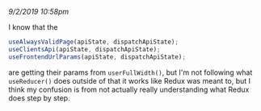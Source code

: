 _9/2/2019 10:58pm_

I know that the

```javascript
useAlwaysValidPage(apiState, dispatchApiState);
useClientsApi(apiState, dispatchApiState);
useFrontendUrlParams(apiState, dispatchApiState);
```

are getting their params from `userFullWidth()`, but I'm not following what `useReducer()` does outside of that it works like Redux was meant to, but I think my confusion is from not actually really understanding what Redux does step by step.

